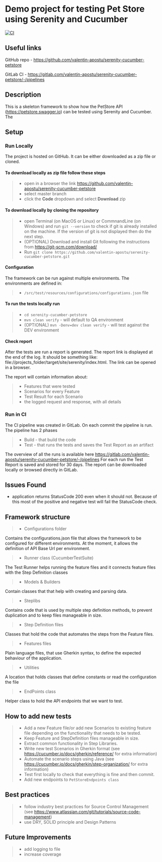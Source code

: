 # Demo project for testing Pet Store using Serenity and Cucumber

[![CI](https://gitlab.com/valentin-apostu/serenity-cucumber-petstore/badges/master/pipeline.svg)](https://gitlab.com/valentin-apostu/serenity-cucumber-petstore/-/commits/master)

## Useful links
GitHub repo - https://github.com/valentin-apostu/serenity-cucumber-petstore

GitLab CI - https://gitlab.com/valentin-apostu/serenity-cucumber-petstore/-/pipelines

## Description
This is a skeleton framework to show how the PetStore API (https://petstore.swagger.io) can be tested using Serenity and Cucumber.
The 
## Setup
### Run Locally
The project is hosted on GitHub. It can be either downloaded as a zip file or cloned.

#### To download locally as zip file follow these steps
> * open in a browser the link https://github.com/valentin-apostu/serenity-cucumber-petstore</br>
> * select master branch
> * click the __Code__ dropdown and select __Download__ zip
>
#### To download locally by cloning the repository
> * open Terminal (on MacOS or Linux) or CommnandLine (on Windows) and run 
> ```git --version```
 to check if git is already installed on the machine. If the version of git is not displayed then do the next step.
> * (OPTIONAL) Download and install Git following the instructions from https://git-scm.com/download/ 
> * Run ```git clone https://github.com/valentin-apostu/serenity-cucumber-petstore.git```

#### Configuration
The framework can be run against multiple environments. The environments are defined in:
> * ```/src/test/resources/configurations/configurations.json``` file

#### To run the tests locally run
> * ```cd serenity-cucumber-petstore```
> * ```mvn clean verify``` - will default to QA environment
> * (OPTIONAL) ```mvn -Denv=dev clean verify``` - will test against the DEV environment

#### Check report
After the tests are run a report is generated. The report link is displayed at the end of the log. It should be something like:
file://projects_folder/target/site/serenity/index.html. The link can be opened in a browser. 

The report will contain information about:
> * Features that were tested
> * Scenarios for every Feature
> * Test Result for each Scenario
> * the logged request and response, with all details

### Run in CI
The CI pipeline was created in GitLab. On each commit the pipeline is run. The pipeline has 2 phases
> * Build - that build the code
> * Test - that runs the tests and saves the Test Report as an artifact 

The overview of all the runs is available here https://gitlab.com/valentin-apostu/serenity-cucumber-petstore/-/pipelines
For each run the Test Report is saved and stored for 30 days. The report can be downloaded locally or browsed directly in GitLab.


## Issues Found
* application returns StatusCode 200 even when it should not. Because of this most of the positive and negative test will fail the StatusCode check.


## Framework structure
> * Configurations folder

Contains the configurations.json file that allows the framework to be configured for different environments. At the moment, it allows the definition of API Base Url per environment.
> * Runner class (CucumberTestSuite)

The Test Runner helps running the feature files and it connects feature files with the Step Definition classes
> * Models & Builders

Contain classes that that help with creating and parsing data.
> * Steplibs

Contains code that is used by multiple step definition methods, to prevent duplication and to keep files manageable in size.  
> * Step Definition files

Classes that hold the code that automates the steps from the Feature files.
> * Features files

Plain language files, that use Gherkin syntax, to define the expected behaviour of the application.
> * Utilities

A location that holds classes that define constants or read the configuration the file
> * EndPoints class

Helper class to hold the API endpoints that we want to test.

## How to add new tests
> * Add a new Feature file/or add new Scenarios to existing feature file depending on the functionality that needs to be tested.
> * Keep Feature and StepDefinition files manageable in size.
> * Extract common functionality in Step Libraries.
> * Write new test Scenarios in Gherkin format (see https://cucumber.io/docs/gherkin/reference/ for extra information)
> * Automate the scenario steps using Java (see https://cucumber.io/docs/gherkin/step-organization/ for extra information)
> * Test first locally to check that everything is fine and then commit.
> * Add new endpoints to ```PetStoreEndpoints class```

## Best practices 
> * follow industry best practices for Source Control Management (see https://www.atlassian.com/git/tutorials/source-code-management)
> * use DRY, SOLID principle and Design Patterns

## Future Improvements
> * add logging to file
> * increase coverage


